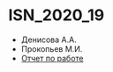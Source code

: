# ISN_2020_19
* Денисова А.А.
* Прокопьев М.И.
* [Отчет по работе](https://github.com/Kupolaliti/ISN_2020_19/blob/master/%D0%98%D0%A1%D0%98%D0%A1%D0%9E%D1%82%D1%87%D0%B5%D1%822.docx/ "Отчет")



